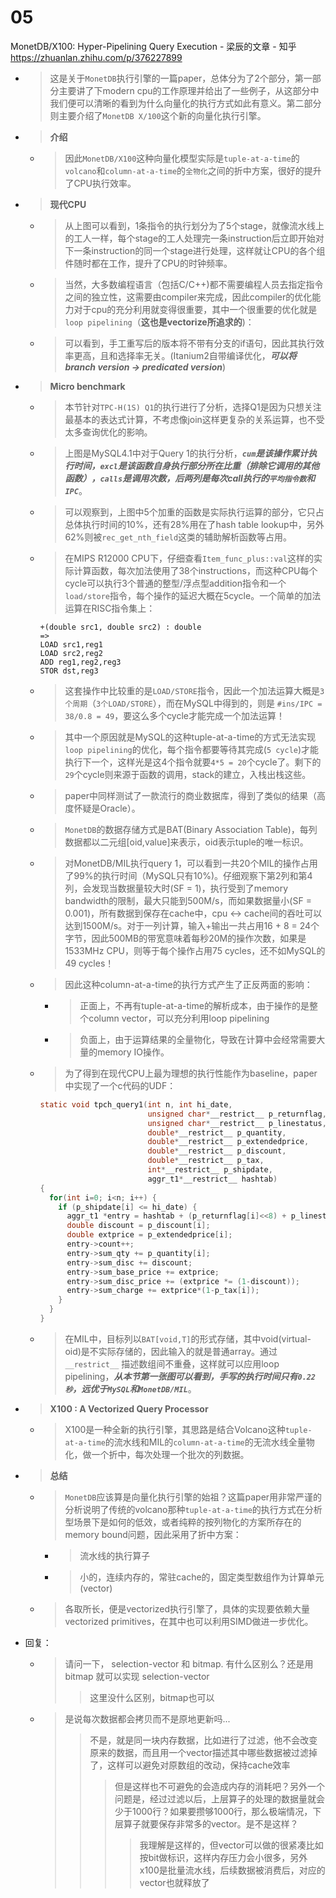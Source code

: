 
# 05

MonetDB/X100: Hyper-Pipelining Query Execution - 梁辰的文章 - 知乎 https://zhuanlan.zhihu.com/p/376227899
- > 这是关于`MonetDB`执行引擎的一篇paper，总体分为了2个部分，第一部分主要讲了下modern cpu的工作原理并给出了一些例子，从这部分中我们便可以清晰的看到为什么向量化的执行方式如此有意义。第二部分则主要介绍了`MonetDB X/100`这个新的向量化执行引擎。
- > **介绍**
  * > 因此`MonetDB/X100`这种向量化模型实际是`tuple-at-a-time`的`volcano`和`column-at-a-time`的`全物化`之间的折中方案，很好的提升了CPU执行效率。
- > **现代CPU**
  * > 从上图可以看到，1条指令的执行划分为了5个stage，就像流水线上的工人一样，每个stage的工人处理完一条instruction后立即开始对下一条instruction的同一个stage进行处理，这样就让CPU的各个组件随时都在工作，提升了CPU的时钟频率。
  * > 当然，大多数编程语言（包括C/C++)都不需要编程人员去指定指令之间的独立性，这需要由compiler来完成，因此compiler的优化能力对于cpu的充分利用就变得很重要，其中一个很重要的优化就是`loop pipelining`（**这也是vectorize所追求的**)：
  * > 可以看到，手工重写后的版本将不带有分支的if语句，因此其执行效率更高，且和选择率无关。(Itanium2自带编译优化，***可以将branch version -> predicated version***)
- > **Micro benchmark**
  * > 本节针对`TPC-H(1S) Q1`的执行进行了分析，选择Q1是因为只想关注最基本的表达式计算，不考虑像join这样更复杂的关系运算，也不受太多查询优化的影响。
  * > 上图是MySQL4.1中对于Query 1的执行分析，***`cum`是该操作累计执行时间，`excl`是该函数自身执行部分所在比重（排除它调用的其他函数），`calls`是调用次数，后两列是每次call执行的`平均指令数`和`IPC`***。
  * > 可以观察到，上图中5个加重的函数是实际执行运算的部分，它只占总体执行时间的10%，还有28%用在了hash table lookup中，另外62%则被`rec_get_nth_field`这类的辅助解析函数等占用。
  * > 在MIPS R12000 CPU下，仔细查看`Item_func_plus::val`这样的实际计算函数，每次加法使用了38个instructions，而这种CPU每个cycle可以执行3个普通的整型/浮点型addition指令和一个`load/store`指令，每个操作的延迟大概在5cycle。一个简单的加法运算在RISC指令集上：
    ```risc
    +(double src1, double src2) : double
    =>
    LOAD src1,reg1
    LOAD src2,reg2
    ADD reg1,reg2,reg3
    STOR dst,reg3
    ```
  * > 这套操作中比较重的是`LOAD/STORE`指令，因此一个加法运算大概是`3个周期`（`3个LOAD/STORE`），而在MySQL中得到的，则是 `#ins/IPC = 38/0.8 = 49`，要这么多个cycle才能完成一个加法运算！
  * > 其中一个原因就是MySQL的这种tuple-at-a-time的方式无法实现`loop pipelining`的优化，每个指令都要等待其完成(`5 cycle`)才能执行下一个，这样光是这4个指令就要`4*5 = 20`个cycle了。剩下的`29`个cycle则来源于函数的调用，stack的建立，入栈出栈这些。
  * > paper中同样测试了一款流行的商业数据库，得到了类似的结果（高度怀疑是Oracle）。
  * > `MonetDB`的数据存储方式是BAT(Binary Association Table)，每列数据都以二元组[oid,value]来表示，oid表示tuple的唯一标识。
  * > 对MonetDB/MIL执行query 1，可以看到一共20个MIL的操作占用了99%的执行时间（MySQL只有10%)。仔细观察下第2列和第4列，会发现当数据量较大时(SF = 1)，执行受到了memory bandwidth的限制，最大只能到500M/s，而如果数据量小(SF = 0.001)，所有数据到保存在cache中，cpu <-> cache间的吞吐可以达到1500M/s。对于一列计算，输入+输出一共占用16 + 8 = 24个字节，因此500MB的带宽意味着每秒20M的操作次数，如果是1533MHz CPU，则等于每个操作占用75 cycles，还不如MySQL的49 cycles！
  * > 因此这种column-at-a-time的执行方式产生了正反两面的影响：
    + > 正面上，不再有tuple-at-a-time的解析成本，由于操作的是整个column vector，可以充分利用loop pipelining
    + > 负面上，由于运算结果的全量物化，导致在计算中会经常需要大量的memory IO操作。
  * > 为了得到在现代CPU上最为理想的执行性能作为baseline，paper中实现了一个c代码的UDF：
    ```c
    static void tpch_query1(int n, int hi_date,
                            unsigned char*__restrict__ p_returnflag,
                            unsigned char*__restrict__ p_linestatus,
                            double*__restrict__ p_quantity,
                            double*__restrict__ p_extendedprice,
                            double*__restrict__ p_discount,
                            double*__restrict__ p_tax,
                            int*__restrict__ p_shipdate,
                            aggr_t1*__restrict__ hashtab)
    {
      for(int i=0; i<n; i++) {
        if (p_shipdate[i] <= hi_date) {
          aggr_t1 *entry = hashtab + (p_returnflag[i]<<8) + p_linestatus[i];
          double discount = p_discount[i];
          double extprice = p_extendedprice[i];
          entry->count++;
          entry->sum_qty += p_quantity[i];
          entry->sum_disc += discount;
          entry->sum_base_price += extprice;
          entry->sum_disc_price += (extprice *= (1-discount));
          entry->sum_charge += extprice*(1-p_tax[i]);
        }
      }
    }
    ```
  * > 在MIL中，目标列以`BAT[void,T]`的形式存储，其中void(virtual-oid)是不实际存储的，因此输入的就是普通array。通过 `__restrict__` 描述数组间不重叠，这样就可以应用loop pipelining，***从本节第一张图可以看到，手写的执行时间只有`0.22秒`，远优于`MySQL`和`MonetDB/MIL`***。
- > **X100 : A Vectorized Query Processor**
  * > X100是一种全新的执行引擎，其思路是结合Volcano这种`tuple-at-a-time`的流水线和MIL的`column-at-a-time`的无流水线全量物化，做一个折中，每次处理一个批次的列数据。
- > **总结**
  * > `MonetDB`应该算是向量化执行引擎的始祖？这篇paper用非常严谨的分析说明了传统的volcano那种`tuple-at-a-time`的执行方式在分析型场景下是如何的低效，或者纯粹的按列物化的方案所存在的memory bound问题，因此采用了折中方案：
    + > 流水线的执行算子
    + > 小的，连续内存的，常驻cache的，固定类型数组作为计算单元(vector)
  * > 各取所长，便是vectorized执行引擎了，具体的实现要依赖大量vectorized primitives，在其中也可以利用SIMD做进一步优化。
- 回复：
  * > 请问一下， selection-vector 和 bitmap. 有什么区别么？还是用 bitmap 就可以实现 selection-vector
    >> 这里没什么区别，bitmap也可以
  * > 是说每次数据都会拷贝而不是原地更新吗...
    >> 不是，就是同一块内存数据，比如进行了过滤，他不会改变原来的数据，而且用一个vector描述其中哪些数据被过滤掉了，这样可以避免对原数组的改动，保持cache效率
    >>> 但是这样也不可避免的会造成内存的消耗吧？另外一个问题是，经过过滤以后，上层算子的处理的数据量就会少于1000行？如果要攒够1000行，那么极端情况，下层算子就要保存非常多的vector。是不是这样？
    >>>> 我理解是这样的，但vector可以做的很紧凑比如按bit做标识，这样内存压力会小很多，另外x100是批量流水线，后续数据被消费后，对应的vector也就释放了
